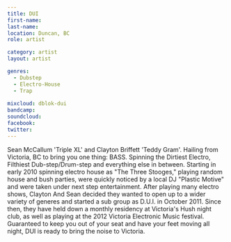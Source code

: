 ```yaml
---
title: DUI
first-name: 
last-name: 
location: Duncan, BC
role: artist

category: artist
layout: artist

genres:
  - Dubstep
  - Electro-House
  - Trap
  
mixcloud: dblok-dui
bandcamp:
soundcloud: 
facebook: 
twitter: 
---
```

Sean McCallum 'Triple XL' and Clayton Briffett 'Teddy Gram'. Hailing from Victoria, BC to bring you one thing: BASS. Spinning the Dirtiest Electro, Filthiest Dub-step/Drum-step and everything else in between. Starting in early 2010 spinning electro house as "The Three Stooges," playing random house and bush parties, were quickly noticed by a local DJ "Plastic Motive" and were taken under next step entertainment. After playing many electro shows, Clayton And Sean decided they wanted to open up to a wider variety of generes and started a sub group as D.U.I. in October 2011. Since then, they have held down a monthly residency at Victoria's Hush night club, as well as playing at the 2012 Victoria Electronic Music festival. Guaranteed to keep you out of your seat and have your feet moving all night, DUI is ready to bring the noise to Victoria.